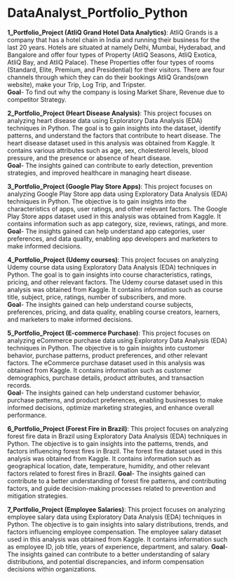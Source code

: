 # DataAnalyst_Portfolio_Python
**1_Portfolio_Project (AtliQ Grand Hotel Data Analytics)**: AtliQ Grands is a company that has a hotel chain in India and running their business for the last 20 years. Hotels are situated at namely Delhi, Mumbai, Hyderabad, and Bangalore and offer four types of Property (AtliQ Seasons, AtliQ Exotica, AtliQ Bay, and AtliQ Palace). These Properties offer four types of rooms (Standard, Elite, Premium, and Presidential) for their visitors. There are four channels through which they can do their bookings AtliQ Grands(own website), make your Trip, Log Trip, and Tripster.<br>
**Goal**- To find out why the company is losing Market Share, Revenue due to competitor Strategy.

**2_Portfolio_Project (Heart Disease Analysis)**: This project focuses on analyzing heart disease data using Exploratory Data Analysis (EDA) techniques in Python. The goal is to gain insights into the dataset, identify patterns, and understand the factors that contribute to heart disease. The heart disease dataset used in this analysis was obtained from Kaggle. It contains various attributes such as age, sex, cholesterol levels, blood pressure, and the presence or absence of heart disease.<br>
**Goal**- The insights gained can contribute to early detection, prevention strategies, and improved healthcare in managing heart disease.

**3_Portfolio_Project (Google Play Store Apps)**: This project focuses on analyzing Google Play Store app data using Exploratory Data Analysis (EDA) techniques in Python. The objective is to gain insights into the characteristics of apps, user ratings, and other relevant factors. The Google Play Store apps dataset used in this analysis was obtained from Kaggle. It contains information such as app category, size, reviews, ratings, and more.<br>
**Goal**- The insights gained can help understand app categories, user preferences, and data quality, enabling app developers and marketers to make informed decisions.

**4_Portfolio_Project (Udemy courses)**: This project focuses on analyzing Udemy course data using Exploratory Data Analysis (EDA) techniques in Python. The goal is to gain insights into course characteristics, ratings, pricing, and other relevant factors. The Udemy course dataset used in this analysis was obtained from Kaggle. It contains information such as course title, subject, price, ratings, number of subscribers, and more. <br>
**Goal**- The insights gained can help understand course subjects, preferences, pricing, and data quality, enabling course creators, learners, and marketers to make informed decisions.

**5_Portfolio_Project (E-commerce Purchase)**: This project focuses on analyzing eCommerce purchase data using Exploratory Data Analysis (EDA) techniques in Python. The objective is to gain insights into customer behavior, purchase patterns, product preferences, and other relevant factors. The eCommerce purchase dataset used in this analysis was obtained from Kaggle. It contains information such as customer demographics, purchase details, product attributes, and transaction records. <br>
**Goal**- The insights gained can help understand customer behavior, purchase patterns, and product preferences, enabling businesses to make informed decisions, optimize marketing strategies, and enhance overall performance.

**6_Portfolio_Project (Forest Fire in Brazil)**: This project focuses on analyzing forest fire data in Brazil using Exploratory Data Analysis (EDA) techniques in Python. The objective is to gain insights into the patterns, trends, and factors influencing forest fires in Brazil. The forest fire dataset used in this analysis was obtained from Kaggle. It contains information such as geographical location, date, temperature, humidity, and other relevant factors related to forest fires in Brazil.
**Goal**- The insights gained can contribute to a better understanding of forest fire patterns, and contributing factors, and guide decision-making processes related to prevention and mitigation strategies.

**7_Portfolio_Project (Employee Salaries)**: This project focuses on analyzing employee salary data using Exploratory Data Analysis (EDA) techniques in Python. The objective is to gain insights into salary distributions, trends, and factors influencing employee compensation. The employee salary dataset used in this analysis was obtained from Kaggle. It contains information such as employee ID, job title, years of experience, department, and salary. 
**Goal**- The insights gained can contribute to a better understanding of salary distributions, and potential discrepancies, and inform compensation decisions within organizations.







